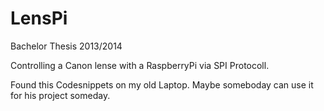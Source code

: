 # LensPi
Bachelor Thesis 2013/2014

Controlling a Canon lense with a RaspberryPi via SPI Protocoll.

Found this Codesnippets on my old Laptop. 
Maybe someboday can use it for his project someday.
